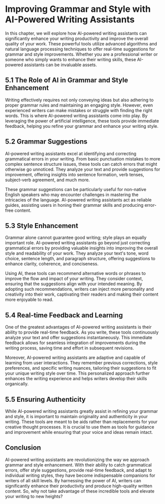 # Improving Grammar and Style with AI-Powered Writing Assistants

In this chapter, we will explore how AI-powered writing assistants can significantly enhance your writing productivity and improve the overall quality of your work. These powerful tools utilize advanced algorithms and natural language processing techniques to offer real-time suggestions for grammar and style improvements. Whether you are a professional writer or someone who simply wants to enhance their writing skills, these AI-powered assistants can be invaluable assets.

## 5.1 The Role of AI in Grammar and Style Enhancement

Writing effectively requires not only conveying ideas but also adhering to proper grammar rules and maintaining an engaging style. However, even experienced writers can make mistakes or struggle with finding the right words. This is where AI-powered writing assistants come into play. By leveraging the power of artificial intelligence, these tools provide immediate feedback, helping you refine your grammar and enhance your writing style.

## 5.2 Grammar Suggestions

AI-powered writing assistants excel at identifying and correcting grammatical errors in your writing. From basic punctuation mistakes to more complex sentence structure issues, these tools can catch errors that might otherwise go unnoticed. They analyze your text and provide suggestions for improvement, offering insights into sentence formation, verb tenses, subject-verb agreement, and much more.

These grammar suggestions can be particularly useful for non-native English speakers who may encounter challenges in mastering the intricacies of the language. AI-powered writing assistants act as reliable guides, assisting users in honing their grammar skills and producing error-free content.

## 5.3 Style Enhancement

Grammar alone cannot guarantee good writing; style plays an equally important role. AI-powered writing assistants go beyond just correcting grammatical errors by providing valuable insights into improving the overall style and readability of your work. They analyze your text's tone, word choice, sentence length, and paragraph structure, offering suggestions to enhance clarity, coherence, and conciseness.

Using AI, these tools can recommend alternative words or phrases to improve the flow and impact of your writing. They consider context, ensuring that the suggestions align with your intended meaning. By adopting such recommendations, writers can inject more personality and creativity into their work, captivating their readers and making their content more enjoyable to read.

## 5.4 Real-time Feedback and Learning

One of the greatest advantages of AI-powered writing assistants is their ability to provide real-time feedback. As you write, these tools continuously analyze your text and offer suggestions instantaneously. This immediate feedback allows for seamless integration of improvements during the writing process, saving time and effort in subsequent revisions.

Moreover, AI-powered writing assistants are adaptive and capable of learning from user interactions. They remember previous corrections, style preferences, and specific writing nuances, tailoring their suggestions to fit your unique writing style over time. This personalized approach further enhances the writing experience and helps writers develop their skills organically.

## 5.5 Ensuring Authenticity

While AI-powered writing assistants greatly assist in refining your grammar and style, it is important to maintain originality and authenticity in your writing. These tools are meant to be aids rather than replacements for your creative thought processes. It is crucial to use them as tools for guidance and improvement while ensuring that your voice and ideas remain intact.

## Conclusion

AI-powered writing assistants are revolutionizing the way we approach grammar and style enhancement. With their ability to catch grammatical errors, offer style suggestions, provide real-time feedback, and adapt to individual writing styles, they have become indispensable companions for writers of all skill levels. By harnessing the power of AI, writers can significantly enhance their productivity and produce high-quality written content. So, why not take advantage of these incredible tools and elevate your writing to new heights?
